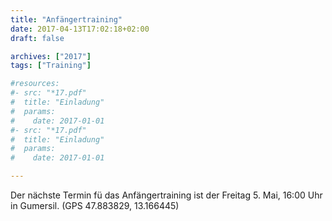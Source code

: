 ```yaml
---
title: "Anfängertraining"
date: 2017-04-13T17:02:18+02:00
draft: false

archives: ["2017"]
tags: ["Training"]

#resources:
#- src: "*17.pdf"
#  title: "Einladung"
#  params:
#    date: 2017-01-01
#- src: "*17.pdf"
#  title: "Einladung"
#  params:
#    date: 2017-01-01

---
```


Der nächste Termin fü das Anfängertraining ist der Freitag 5. Mai, 16:00 Uhr in Gumersil. (GPS 47.883829,  13.166445)

